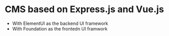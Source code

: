 # CMS based on Express.js and Vue.js
- With ElementUI as the backend UI framework
- With Foundation as the frontedn UI framwork
